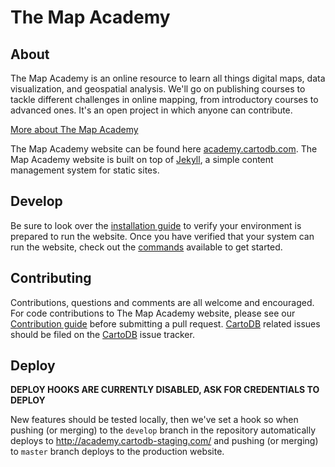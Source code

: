 # The Map Academy

## About

The Map Academy is an online resource to learn all things digital maps, data visualization, and geospatial analysis. We'll go on publishing courses to tackle different challenges in online mapping, from introductory courses to advanced ones. It's an open project in which anyone can contribute.

[More about The Map Academy](https://academy.cartodb.com/about/)

The Map Academy website can be found here [academy.cartodb.com](https://academy.cartodb.com/). The Map Academy website is built on top of [Jekyll](http://jekyllrb.com/), a simple content management system for static sites.

  
## Develop

Be sure to look over the [installation guide](INSTALL.md) to verify your environment is prepared to run the website. Once you have verified that your system can run the website, check out the [commands](COMMANDS.md) available to get started.


## Contributing

Contributions, questions and comments are all welcome and encouraged. For code contributions to The Map Academy website, please see our [Contribution guide](CONTRIBUTING.md) before submitting a pull request. [CartoDB](https://cartodb.com/) related issues should be filed on the [CartoDB](https://github.com/CartoDB/cartodb) issue tracker.


## Deploy

**DEPLOY HOOKS ARE CURRENTLY DISABLED, ASK FOR CREDENTIALS TO DEPLOY**

New features should be tested locally, then we've set a hook so when pushing (or merging) to the `develop` branch in the repository automatically deploys to http://academy.cartodb-staging.com/ and pushing (or merging) to `master` branch deploys to the production website.

